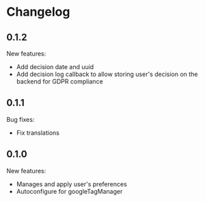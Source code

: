 # Changelog

## 0.1.2

New features:
* Add decision date and uuid
* Add decision log callback to allow storing user's decision on the backend for GDPR compliance

## 0.1.1

Bug fixes:
* Fix translations

## 0.1.0

New features:
* Manages and apply user's preferences
* Autoconfigure for googleTagManager

[//]: # (## x.y.z)
[//]: # (Breaking changes:)
[//]: # (New features:)
[//]: # (Bug fixes:)
